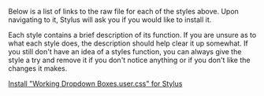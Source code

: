 Below is a list of links to the raw file for each of the styles above. Upon navigating to it, Stylus will ask you if you would like to install it.  

Each style contains a brief description of its function. If you are unsure as to what each style does, the description should help clear it up somewhat. If you still don't have an idea of a styles function, you can always give the style a try and remove it if you don't notice anything or if you don't like the changes it makes.  

[Install "Working Dropdown Boxes.user.css" for Stylus](https://raw.githubusercontent.com/Neop0litan/CSS-Tweaks/main/Stylus/modworkshop.net/Working%20Dropdown%20Boxes.user.css)